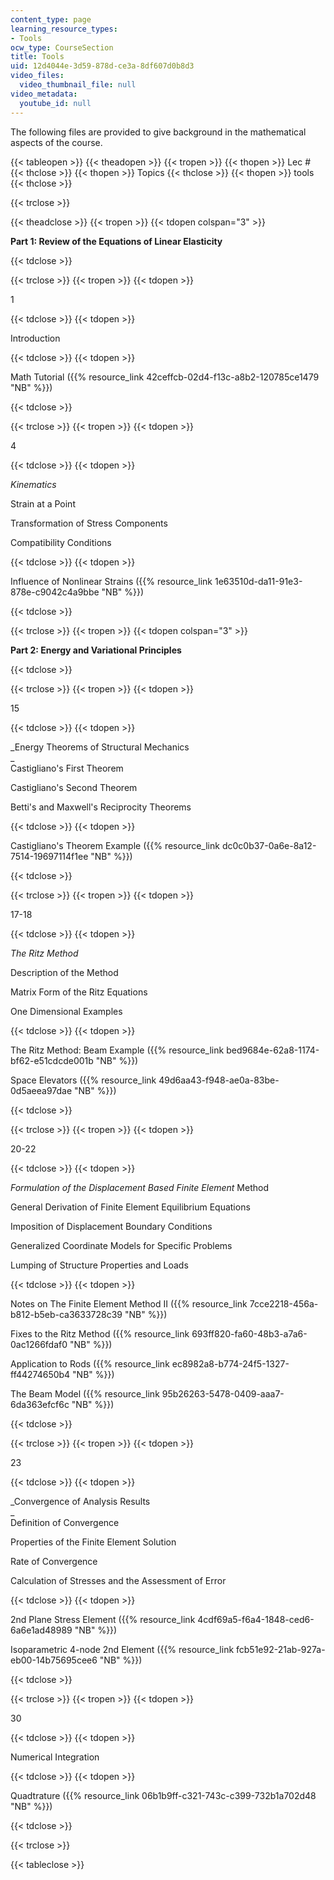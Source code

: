 ```yaml
---
content_type: page
learning_resource_types:
- Tools
ocw_type: CourseSection
title: Tools
uid: 12d4044e-3d59-878d-ce3a-8df607d0b8d3
video_files:
  video_thumbnail_file: null
video_metadata:
  youtube_id: null
---
```


The following files are provided to give background in the mathematical aspects of the course.

{{< tableopen >}}
{{< theadopen >}}
{{< tropen >}}
{{< thopen >}}
Lec #
{{< thclose >}}
{{< thopen >}}
Topics
{{< thclose >}}
{{< thopen >}}
tools
{{< thclose >}}

{{< trclose >}}

{{< theadclose >}}
{{< tropen >}}
{{< tdopen colspan="3" >}}


**Part 1: Review of the Equations of Linear Elasticity**


{{< tdclose >}}

{{< trclose >}}
{{< tropen >}}
{{< tdopen >}}


1


{{< tdclose >}}
{{< tdopen >}}


Introduction


{{< tdclose >}}
{{< tdopen >}}


Math Tutorial ({{% resource_link 42ceffcb-02d4-f13c-a8b2-120785ce1479 "NB" %}})


{{< tdclose >}}

{{< trclose >}}
{{< tropen >}}
{{< tdopen >}}


4


{{< tdclose >}}
{{< tdopen >}}


_Kinematics_

Strain at a Point

Transformation of Stress Components

Compatibility Conditions


{{< tdclose >}}
{{< tdopen >}}


Influence of Nonlinear Strains ({{% resource_link 1e63510d-da11-91e3-878e-c9042c4a9bbe "NB" %}})


{{< tdclose >}}

{{< trclose >}}
{{< tropen >}}
{{< tdopen colspan="3" >}}


**Part 2: Energy and Variational Principles**


{{< tdclose >}}

{{< trclose >}}
{{< tropen >}}
{{< tdopen >}}


15


{{< tdclose >}}
{{< tdopen >}}


_Energy Theorems of Structural Mechanics  
_  
Castigliano's First Theorem

Castigliano's Second Theorem

Betti's and Maxwell's Reciprocity Theorems


{{< tdclose >}}
{{< tdopen >}}


Castigliano's Theorem Example ({{% resource_link dc0c0b37-0a6e-8a12-7514-19697114f1ee "NB" %}})


{{< tdclose >}}

{{< trclose >}}
{{< tropen >}}
{{< tdopen >}}


17-18


{{< tdclose >}}
{{< tdopen >}}


_The Ritz Method_

Description of the Method

Matrix Form of the Ritz Equations

One Dimensional Examples


{{< tdclose >}}
{{< tdopen >}}


The Ritz Method: Beam Example ({{% resource_link bed9684e-62a8-1174-bf62-e51cdcde001b "NB" %}})

Space Elevators ({{% resource_link 49d6aa43-f948-ae0a-83be-0d5aeea97dae "NB" %}})


{{< tdclose >}}

{{< trclose >}}
{{< tropen >}}
{{< tdopen >}}


20-22


{{< tdclose >}}
{{< tdopen >}}


_Formulation of the Displacement Based Finite Element_ Method

General Derivation of Finite Element Equilibrium Equations

Imposition of Displacement Boundary Conditions

Generalized Coordinate Models for Specific Problems

Lumping of Structure Properties and Loads


{{< tdclose >}}
{{< tdopen >}}


Notes on The Finite Element Method II ({{% resource_link 7cce2218-456a-b812-b5eb-ca3633728c39 "NB" %}})

Fixes to the Ritz Method ({{% resource_link 693ff820-fa60-48b3-a7a6-0ac1266fdaf0 "NB" %}})

Application to Rods ({{% resource_link ec8982a8-b774-24f5-1327-ff44274650b4 "NB" %}})

The Beam Model ({{% resource_link 95b26263-5478-0409-aaa7-6da363efcf6c "NB" %}})


{{< tdclose >}}

{{< trclose >}}
{{< tropen >}}
{{< tdopen >}}


23


{{< tdclose >}}
{{< tdopen >}}


_Convergence of Analysis Results  
_  
Definition of Convergence

Properties of the Finite Element Solution

Rate of Convergence

Calculation of Stresses and the Assessment of Error


{{< tdclose >}}
{{< tdopen >}}


2nd Plane Stress Element ({{% resource_link 4cdf69a5-f6a4-1848-ced6-6a6e1ad48989 "NB" %}})

Isoparametric 4-node 2nd Element ({{% resource_link fcb51e92-21ab-927a-eb00-14b75695cee6 "NB" %}})


{{< tdclose >}}

{{< trclose >}}
{{< tropen >}}
{{< tdopen >}}


30


{{< tdclose >}}
{{< tdopen >}}


Numerical Integration


{{< tdclose >}}
{{< tdopen >}}


Quadtrature ({{% resource_link 06b1b9ff-c321-743c-c399-732b1a702d48 "NB" %}})


{{< tdclose >}}

{{< trclose >}}

{{< tableclose >}}